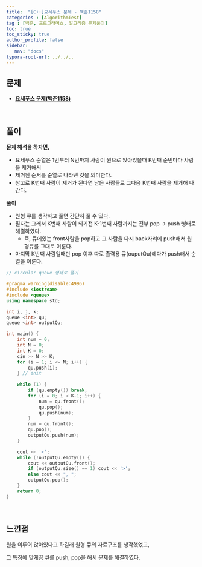 ```yaml
---
title:  "[C++]요세푸스 문제 - 백준1158"
categories : [AlgorithmTest]
tag : [백준, 프로그래머스, 알고리즘 문제풀이]
toc: true
toc_sticky: true
author_profile: false
sidebar:
   nav: "docs"
typora-root-url: ../../..
---
```




## 문제

* **[요세푸스 문제(백준1158)](https://www.acmicpc.net/problem/1158)**

<br>

## 풀이

**문제 해석을 하자면,**

* 요세푸스 순열은 1번부터 N번까지 사람이 원으로 앉아있을때 K번째 순번마다 사람을 제거해서
* 제거된 순서를 순열로 나타낸 것을 의미한다.
* 참고로 K번째 사람이 제거가 된다면 남은 사람들로 그다음 K번째 사람을 제거해 나간다.



**풀이**

* 원형 큐를 생각하고 풀면 간단히 풀 수 있다.
* 필자는 그래서 K번째 사람이 되기전 K-1번째 사람까지는 전부 pop -> push 형태로 해결하였다.
  * 즉, 큐에있는 front사람을 pop하고 그 사람을 다시 back자리에 push해서 원형큐를 그대로 이룬다.
* 마지막 K번째 사람일때만 pop 이후 따로 출력용 큐(ouputQu)에다가 push해서 순열을 이룬다.



```c++
// circular queue 형태로 풀기

#pragma warning(disable:4996)
#include <iostream>
#include <queue>
using namespace std;

int i, j, k;
queue <int> qu;
queue <int> outputQu;

int main() {
	int num = 0;
	int N = 0;
	int K = 0;
	cin >> N >> K;
	for (i = 1; i <= N; i++) {
		qu.push(i);
	} // init
	
	while (1) {
		if (qu.empty()) break;
		for (i = 0; i < K-1; i++) {
			num = qu.front();
			qu.pop();
			qu.push(num);
		}
		num = qu.front();
		qu.pop();
		outputQu.push(num);
	}

	cout << '<';
	while (!outputQu.empty()) {
		cout << outputQu.front();
		if (outputQu.size() == 1) cout << '>';
		else cout << ", ";
		outputQu.pop();
	}
	return 0;
}
```

<br>

## 느낀점

원을 이루어 앉아있다고 하길래 원형 큐의 자료구조를 생각했었고,

그 특징에 맞게끔 큐를 push, pop을 해서 문제를 해결하였다.



